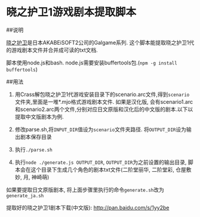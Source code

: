 晓之护卫1游戏剧本提取脚本
=================================

##说明

[晓之护卫](http://zh.wikipedia.org/wiki/%E6%9B%89%E4%B9%8B%E8%AD%B7%E8%A1%9B)是日本AKABEiSOFT2公司的Galgame系列.
这个脚本能提取晓之护卫1代的游戏剧本文件并合并成可读的txt文档.

脚本使用node.js和bash. node.js需要安装buffertools包.(```npm -g install buffertools```)

##用法

1. 用Crass解包晓之护卫1代游戏安装目录下的scenario.arc文件,得到```scenario```文件夹,里面是一堆*.mjo格式游戏剧本文件.
如果是汉化版, 会有scenario1.arc和scenario2.arc两个文件,分别对应日文原版和汉化后的中文版的剧本.以下以提取中文版剧本为例.

2. 修改parse.sh,将```INPUT_DIR```值设为```scenario```文件夹路径. 将```OUTPUT_DIR```设为输出剧本保存目录

3. 执行```./parse.sh```

4. 执行```node ./generate.js OUTPUT_DIR```, ```OUTPUT_DIR```为之前设置的输出目录,
脚本会在这个目录下生成几个角色的剧本txt文件(二阶堂丽华, 二阶堂彩, 仓屋敷妙, 月, 神崎萌)

如果要提取日文原版剧本, 将上面步骤里执行的命令```generate.sh```改为```generate_ja.sh```

提取好的晓之护卫1剧本下载(中文版): http://pan.baidu.com/s/1yy2be
